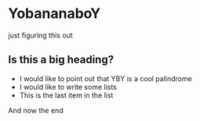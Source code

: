 # YobananaboY
just figuring this out

## Is this a big heading?
* I would like to point out that YBY is a cool palindrome
* I would like to write some lists
* This is the last item in the list

And now the end
